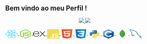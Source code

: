 ## Bem vindo ao meu Perfil !

<div align="center">
  <a href="https://github.com/Orlando1212">
  <img height="180em" src="https://github-readme-stats.vercel.app/api?username=Orlando1212&show_icons=true&theme=dark&include_all_commits=true&count_private=true"/>
  <img height="180em" src="https://github-readme-stats.vercel.app/api/top-langs/?username=Orlando1212&layout=compact&langs_count=7&theme=dark"/>
</div>
<div style="display: inline_block"><br>
  <img align="center" alt="Orlando-React" height="30" width="40" src="https://raw.githubusercontent.com/devicons/devicon/master/icons/react/react-original.svg">
  <img align="center" alt="Orlando-NodeJs" height="30" width="40" src="https://raw.githubusercontent.com/devicons/devicon/master/icons/nodejs/nodejs-original.svg">
  <img align="center" alt="Orlando-Express" height="30" width="40" src="https://raw.githubusercontent.com/devicons/devicon/master/icons/express/express-original.svg">
  <img align="center" alt="Orlando-Js" height="30" width="40" src="https://raw.githubusercontent.com/devicons/devicon/master/icons/javascript/javascript-plain.svg">
  <img align="center" alt="Orlando-HTML" height="30" width="40" src="https://raw.githubusercontent.com/devicons/devicon/master/icons/html5/html5-original.svg">
  <img align="center" alt="Orlando-CSS" height="30" width="40" src="https://raw.githubusercontent.com/devicons/devicon/master/icons/css3/css3-original.svg">
  <img align="center" alt="Orlando-Python" height="30" width="40" src="https://raw.githubusercontent.com/devicons/devicon/master/icons/python/python-original.svg">
   <img align="center" alt="Orlando-c" height="30" width="40" src="https://raw.githubusercontent.com/devicons/devicon/master/icons/c/c-original.svg">
   <img align="center" alt="Orlando-Python" height="30" width="40" src="https://raw.githubusercontent.com/devicons/devicon/master/icons/mongodb/mongodb-original.svg">
  <img align="center" alt="Orlando-Python" height="30" width="40" src="https://raw.githubusercontent.com/devicons/devicon/master/icons/mysql/mysql-original.svg">


